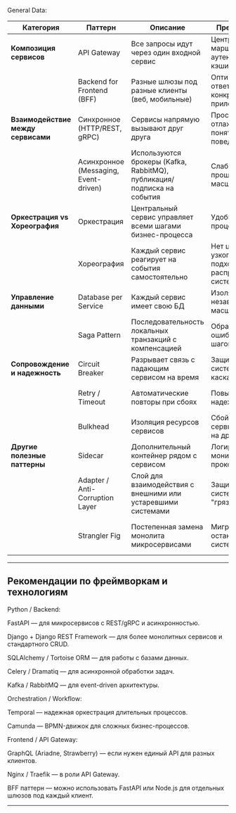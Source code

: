 General Data:


| Категория                          | Паттерн                               | Описание                                                               | Преимущества                                                      | Недостатки                                                     |
| ---------------------------------- | ------------------------------------- | ---------------------------------------------------------------------- | ----------------------------------------------------------------- | -------------------------------------------------------------- |
| **Композиция сервисов**            | API Gateway                           | Все запросы идут через один входной сервис                             | Централизованная маршрутизация, аутентификация, кэширование       | Точка отказа, нужна высокая доступность                        |
|                                    | Backend for Frontend (BFF)            | Разные шлюзы под разные клиенты (веб, мобильные)                       | Оптимизация ответов под конкретное приложение                     | Дополнительная поддержка нескольких шлюзов                     |
| **Взаимодействие между сервисами** | Синхронное (HTTP/REST, gRPC)          | Сервисы напрямую вызывают друг друга                                   | Просто отлаживать, понятно поведение                              | Повышенная связность, сбой одного сервиса влияет на другие     |
|                                    | Асинхронное (Messaging, Event-driven) | Используются брокеры (Kafka, RabbitMQ), публикация/подписка на события | Слабая связность, проще масштабировать                            | Сложнее отслеживать последовательность, консистентность данных |
| **Оркестрация vs Хореография**     | Оркестрация                           | Центральный сервис управляет всеми шагами бизнес-процесса              | Удобно управлять процессом                                        | Центральное узкое место                                        |
|                                    | Хореография                           | Каждый сервис реагирует на события самостоятельно                      | Нет центрального узкого места, подходит для распределённых систем | Сложнее отлаживать цепочки событий                             |
| **Управление данными**             | Database per Service                  | Каждый сервис имеет свою БД                                            | Изоляция, независимое масштабирование                             | Сложнее обеспечить транзакционную согласованность              |
|                                    | Saga Pattern                          | Последовательность локальных транзакций с компенсацией                 | Обработка ошибок и откат шагов                                    | Сложность реализации, отслеживания                             |
| **Сопровождение и надежность**     | Circuit Breaker                       | Разрывает связь с падающим сервисом на время                           | Защищает систему от каскадных сбоев                               | Настройка порогов и мониторинга                                |
|                                    | Retry / Timeout                       | Автоматические повторы при сбоях                                       | Повышает надежность                                               | Возможны задержки и повторные нагрузки                         |
|                                    | Bulkhead                              | Изоляция ресурсов сервисов                                             | Сбой одного сервиса не влияет на другие                           | Дополнительная сложность архитектуры                           |
| **Другие полезные паттерны**       | Sidecar                               | Дополнительный контейнер рядом с сервисом                              | Логирование, мониторинг, прокси                                   | Усложняет деплой                                               |
|                                    | Adapter / Anti-Corruption Layer       | Слой для взаимодействия с внешними или устаревшими системами           | Защищает систему от "грязного" кода                               | Добавляет уровень абстракции                                   |
|                                    | Strangler Fig                         | Постепенная замена монолита микросервисами                             | Миграция без остановки системы                                    | Потребуется поддержка старой и новой системы одновременно      |


---

## Рекомендации по фреймворкам и технологиям

Python / Backend:

FastAPI — для микросервисов с REST/gRPC и асинхронностью.

Django + Django REST Framework — для более монолитных сервисов и стандартного CRUD.

SQLAlchemy / Tortoise ORM — для работы с базами данных.

Celery / Dramatiq — для асинхронной обработки задач.

Kafka / RabbitMQ — для event-driven архитектуры.

Orchestration / Workflow:

Temporal — надежная оркестрация длительных процессов.

Camunda — BPMN-движок для сложных бизнес-процессов.

Frontend / API Gateway:

GraphQL (Ariadne, Strawberry) — если нужен единый API для разных клиентов.

Nginx / Traefik — в роли API Gateway.

BFF паттерн — можно использовать FastAPI или Node.js для отдельных шлюзов под каждый клиент.

---
